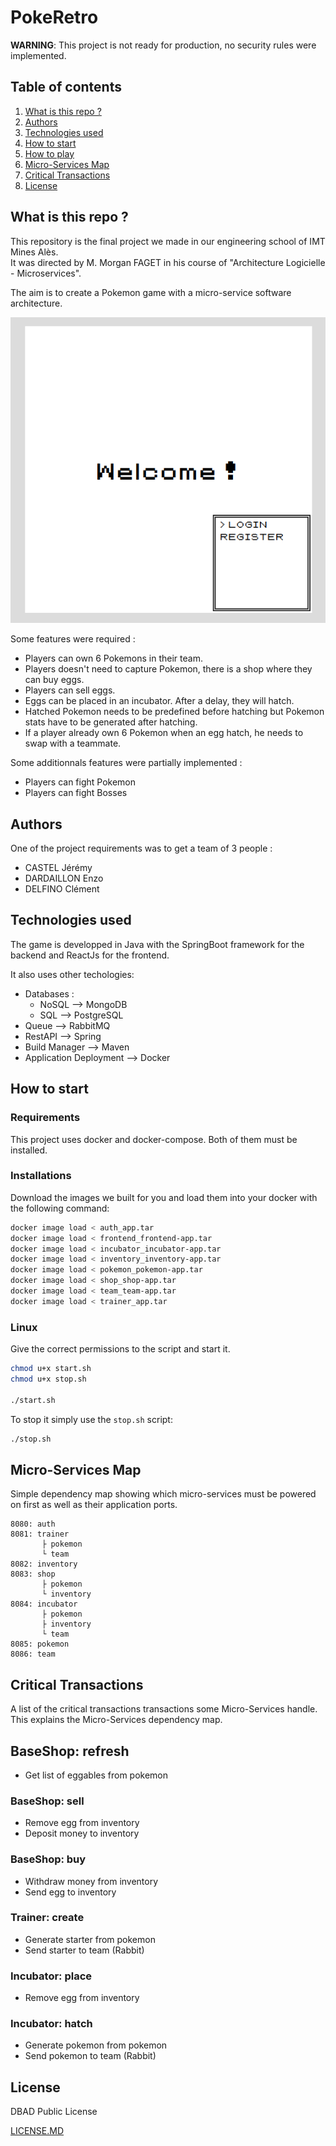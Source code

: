 # PokeRetro

**WARNING**: This project is not ready for production, no security rules were implemented.

## Table of contents

1. [What is this repo ?](#what-is-this-repo-)
2. [Authors](#authors)
3. [Technologies used](#technologies-used)
4. [How to start](#how-to-start)
5. [How to play](#how-to-play)
6. [Micro-Services Map](#micro-services-map)
7. [Critical Transactions](#critical-transactions)
8. [License](#license)

## What is this repo ?

This repository is the final project we made in our engineering school of IMT Mines Alès.  
It was directed by M. Morgan FAGET in his course of "Architecture Logicielle - Microservices".

The aim is to create a Pokemon game with a micro-service software architecture.

![Short Demo](./demo.gif)

Some features were required :
- Players can own 6 Pokemons in their team.
- Players doesn't need to capture Pokemon, there is a shop where they can buy eggs.
- Players can sell eggs.
- Eggs can be placed in an incubator. After a delay, they will hatch.
- Hatched Pokemon needs to be predefined before hatching but Pokemon stats have to be generated after hatching.
- If a player already own 6 Pokemon when an egg hatch, he needs to swap with a teammate.

Some additionnals features were partially implemented :
- Players can fight Pokemon
- Players can fight Bosses

## Authors

One of the project requirements was to get a team of 3 people :
- CASTEL Jérémy
- DARDAILLON Enzo
- DELFINO Clément

## Technologies used

The game is developped in Java with the SpringBoot framework for the backend and ReactJs for the frontend.

It also uses other techologies:
- Databases :
  - NoSQL --> MongoDB
  - SQL --> PostgreSQL
- Queue --> RabbitMQ
- RestAPI --> Spring
- Build Manager --> Maven
- Application Deployment --> Docker

## How to start

### Requirements

This project uses docker and docker-compose. Both of them must be installed.

### Installations

Download the images we built for you and load them into your docker with the following command:

```bash
docker image load < auth_app.tar
docker image load < frontend_frontend-app.tar
docker image load < incubator_incubator-app.tar
docker image load < inventory_inventory-app.tar
docker image load < pokemon_pokemon-app.tar
docker image load < shop_shop-app.tar
docker image load < team_team-app.tar
docker image load < trainer_app.tar
```

### Linux

Give the correct permissions to the script and start it.

```bash
chmod u+x start.sh
chmod u+x stop.sh

./start.sh
```

To stop it simply use the `stop.sh` script:

```bash
./stop.sh
```

## Micro-Services Map

Simple dependency map showing which micro-services must be powered on first as well as their application ports.

```
8080: auth
8081: trainer
       ├ pokemon
       └ team
8082: inventory
8083: shop
       ├ pokemon
       └ inventory
8084: incubator
       ├ pokemon
       ├ inventory
       └ team
8085: pokemon
8086: team
```

## Critical Transactions

A list of the critical transactions transactions some Micro-Services handle. This explains the Micro-Services dependency map.

## BaseShop: refresh

- Get list of eggables from pokemon

### BaseShop: sell

- Remove egg from inventory
- Deposit money to inventory

### BaseShop: buy

- Withdraw money from inventory
- Send egg to inventory

### Trainer: create

- Generate starter from pokemon
- Send starter to team (Rabbit)

### Incubator: place

- Remove egg from inventory

### Incubator: hatch

- Generate pokemon from pokemon
- Send pokemon to team (Rabbit)

## License

DBAD Public License

[LICENSE.MD](https://github.com/CastelJeremy/pokeretro/blob/main/LICENSE.md)

